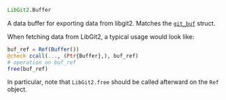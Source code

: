 ```julia
LibGit2.Buffer
```

A data buffer for exporting data from libgit2. Matches the [`git_buf`](https://libgit2.org/libgit2/#HEAD/type/git_buf) struct.

When fetching data from LibGit2, a typical usage would look like:

```julia
buf_ref = Ref(Buffer())
@check ccall(..., (Ptr{Buffer},), buf_ref)
# operation on buf_ref
free(buf_ref)
```

In particular, note that `LibGit2.free` should be called afterward on the `Ref` object.
